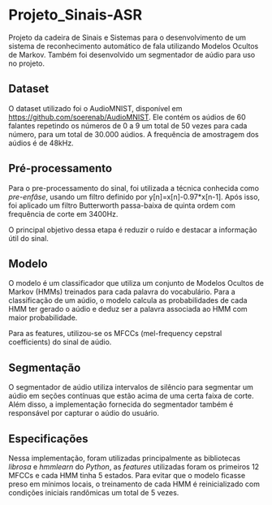 # Projeto_Sinais-ASR
Projeto da cadeira de Sinais e Sistemas para o desenvolvimento de um sistema de reconhecimento automático de fala utilizando Modelos Ocultos de Markov. Também foi desenvolvido um segmentador de aúdio para uso no projeto.

## Dataset

O dataset utilizado foi o AudioMNIST, disponível em https://github.com/soerenab/AudioMNIST. Ele contém os aúdios de 60 falantes repetindo os números de 0 a 9 um total de 50 vezes para cada número, para um total de 30.000 aúdios. A frequência de amostragem dos aúdios é de 48kHz.

## Pré-processamento

Para o pre-processamento do sinal, foi utilizada a técnica conhecida como *pre-enfâse*, usando um filtro definido por y[n]=x[n]-0.97*x[n-1]. Após isso, foi aplicado um filtro Butterworth passa-baixa de quinta ordem com frequência de corte em 3400Hz.

O principal objetivo dessa etapa é reduzir o ruído e destacar a informação útil do sinal.

## Modelo

O modelo é um classificador que utiliza um conjunto de Modelos Ocultos de Markov (HMMs) treinados para cada palavra do vocabulário. Para a classificação de um aúdio, o modelo calcula as probabilidades de cada HMM ter gerado o aúdio e deduz ser a palavra associada ao HMM com maior probabilidade.

Para as features, utilizou-se os MFCCs (mel-frequency cepstral coefficients) do sinal de aúdio.

## Segmentação

O segmentador de aúdio utiliza intervalos de silêncio para segmentar um aúdio em seções contínuas que estão acima de uma certa faixa de corte. Além disso, a implementação fornecida do segmentador também é responsável por capturar o aúdio do usuário. 

## Especificações

Nessa implementação, foram utilizadas principalmente as bibliotecas *librosa* e *hmmlearn* do *Python*, as *features* utilizadas foram os primeiros 12 MFCCs e cada HMM tinha 5 estados. Para evitar que o modelo ficasse preso em mínimos locais, o treinamento de cada HMM é reinicializado com condições iniciais randômicas um total de 5 vezes.
